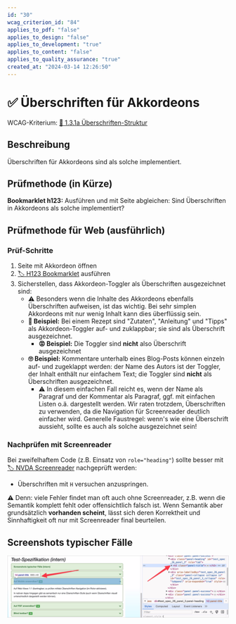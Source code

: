 ```yaml
---
id: "30"
wcag_criterion_id: "84"
applies_to_pdf: "false"
applies_to_design: "false"
applies_to_development: "true"
applies_to_content: "false"
applies_to_quality_assurance: "true"
created_at: "2024-03-14 12:26:50"
---
```


# ✅ Überschriften für Akkordeons

WCAG-Kriterium: [📜 1.3.1a Überschriften-Struktur](..)

## Beschreibung

Überschriften für Akkordeons sind als solche implementiert.

## Prüfmethode (in Kürze)

**Bookmarklet h123:** Ausführen und mit Seite abgleichen: Sind Überschriften in Akkordeons als solche implementiert?

## Prüfmethode für Web (ausführlich)

### Prüf-Schritte

1. Seite mit Akkordeon öffnen
1. [🏷️ H123 Bookmarklet](/de/tags/h123-bookmarklet) ausführen
1. Sicherstellen, dass Akkordeon-Toggler als Überschriften ausgezeichnet sind:
    - ⚠️ Besonders wenn die Inhalte des Akkordeons ebenfalls Überschriften aufweisen, ist das wichtig. Bei sehr simplen Akkordeons mit nur wenig Inhalt kann dies überflüssig sein.
    - **🙂 Beispiel:** Bei einem Rezept sind "Zutaten", "Anleitung" und "Tipps" als Akkordeon-Toggler auf- und zuklappbar; sie sind als Überschrift ausgezeichnet.
        - **😡 Beispiel:** Die Toggler sind **nicht** also Überschrift ausgezeichnet
    - **🙄 Beispiel:** Kommentare unterhalb eines Blog-Posts können einzeln auf- und zugeklappt werden: der Name des Autors ist der Toggler, der Inhalt enthält nur einfachem Text; die Toggler sind **nicht** als Überschriften ausgezeichnet.
        - ⚠️ In diesem einfachen Fall reicht es, wenn der Name als Paragraf und der Kommentar als Paragraf, ggf. mit einfachen Listen o.ä. dargestellt werden. Wir raten trotzdem, Überschriften zu verwenden, da die Navigation für Screenreader deutlich einfacher wird. Generelle Faustregel: wenn's wie eine Überschrift aussieht, sollte es auch als solche ausgezeichnet sein!

### Nachprüfen mit Screenreader

Bei zweifelhaftem Code (z.B. Einsatz von `role="heading"`) sollte besser mit [🏷️ NVDA Screenreader](/de/tags/nvda-screenreader) nachgeprüft werden:

- Überschriften mit `H` versuchen anzuspringen.

⚠️ Denn: viele Fehler findet man oft auch ohne Screenreader, z.B. wenn die Semantik komplett fehlt oder offensichtlich falsch ist. Wenn Semantik aber grundsätzlich **vorhanden scheint**, lässt sich deren Korrektheit und Sinnhaftigkeit oft nur mit Screenreader final beurteilen.

## Screenshots typischer Fälle

![Akkordeon im A4AA mit Überschriften](images/akkordeon-im-a4aa-mit-berschriften.png)
